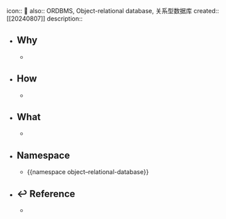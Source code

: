 icon:: 📄
also:: ORDBMS, Object-relational database, 关系型数据库
created:: [[20240807]]
description::

- ## Why
  -
- ## How
  -
- ## What
  -
- ## Namespace
  - {{namespace object–relational-database}}
- ## ↩ Reference
  -